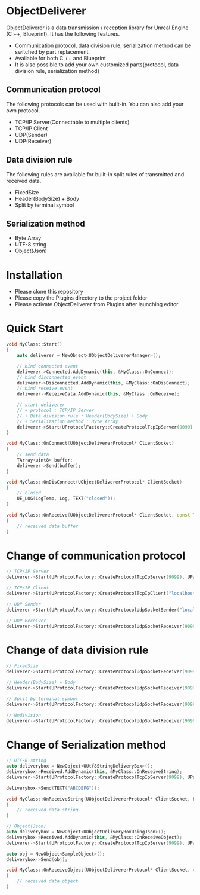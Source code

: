 # ObjectDeliverer
ObjectDeliverer is a data transmission / reception library for Unreal Engine (C ++, Blueprint).
It has the following features.

+ Communication protocol, data division rule, serialization method can be switched by part replacement.
+ Available for both C ++ and Blueprint
+ It is also possible to add your own customized parts(protocol, data division rule, serialization method)

## Communication protocol
The following protocols can be used with built-in.
You can also add your own protocol.
+ TCP/IP Server(Connectable to multiple clients)
+ TCP/IP Client
+ UDP(Sender)
+ UDP(Receiver)

## Data division rule
The following rules are available for built-in split rules of transmitted and received data.
+ FixedSize
+ Header(BodySize) + Body
+ Split by terminal symbol

## Serialization method
+ Byte Array
+ UTF-8 string
+ Object(Json)

# Installation
+ Please clone this repository
+ Please copy the Plugins directory to the project folder
+ Please activate ObjectDeliverer from Plugins after launching editor

# Quick Start

```cpp
void MyClass::Start()
{
    auto deliverer = NewObject<UObjectDelivererManager>();

    // bind connected event
    deliverer->Connected.AddDynamic(this, &MyClass::OnConnect);
    // bind disconnected event
    deliverer->Disconnected.AddDynamic(this, &MyClass::OnDisConnect);
    // bind receive event
    deliverer->ReceiveData.AddDynamic(this, &MyClass::OnReceive);

    // start deliverer
    // + protocol : TCP/IP Server
    // + Data division rule : Header(BodySize) + Body
    // + Serialization method : Byte Array
    deliverer->Start(UProtocolFactory::CreateProtocolTcpIpServer(9099), UPacketRuleFactory::CreatePacketRuleSizeBody());
}

void MyClass::OnConnect(UObjectDelivererProtocol* ClientSocket)
{
    // send data
    TArray<uint8> buffer;
    deliverer->Send(buffer);
}

void MyClass::OnDisConnect(UObjectDelivererProtocol* ClientSocket)
{
    // closed
    UE_LOG(LogTemp, Log, TEXT("closed"));
}

void MyClass::OnReceive(UObjectDelivererProtocol* ClientSocket, const TArray<uint8>& Buffer)
{
    // received data buffer
}
```

# Change of communication protocol

```cpp
// TCP/IP Server
deliverer->Start(UProtocolFactory::CreateProtocolTcpIpServer(9099), UPacketRuleFactory::CreatePacketRuleSizeBody());

// TCP/IP Client
deliverer->Start(UProtocolFactory::CreateProtocolTcpIpClient("localhost", 9099, true), UPacketRuleFactory::CreatePacketRuleSizeBody());

// UDP Sender
deliverer->Start(UProtocolFactory::CreateProtocolUdpSocketSender("localhost", 9099), UPacketRuleFactory::CreatePacketRuleSizeBody());

// UDP Receiver
deliverer->Start(UProtocolFactory::CreateProtocolUdpSocketReceiver(9099), UPacketRuleFactory::CreatePacketRuleSizeBody());
```


# Change of data division rule

```cpp
// FixedSize
deliverer->Start(UProtocolFactory::CreateProtocolUdpSocketReceiver(9099), UPacketRuleFactory::CreatePacketRuleFixedLength(1024));

// Header(BodySize) + Body
deliverer->Start(UProtocolFactory::CreateProtocolUdpSocketReceiver(9099), UPacketRuleFactory::CreatePacketRuleSizeBody(4, ECNBufferEndian::Big));

// Split by terminal symbol
deliverer->Start(UProtocolFactory::CreateProtocolUdpSocketReceiver(9099), UPacketRuleFactory::CreatePacketRuleTerminate({ TEXT('\r'), TEXT('\n') }));

// Nodivision
deliverer->Start(UProtocolFactory::CreateProtocolUdpSocketReceiver(9099), UPacketRuleFactory::CreatePacketRuleNodivision());
```

# Change of Serialization method
```cpp
// UTF-8 string
auto deliverybox = NewObject<UUtf8StringDeliveryBox>();
deliverybox->Received.AddDynamic(this, &MyClass::OnReceiveString);
deliverer->Start(UProtocolFactory::CreateProtocolTcpIpServer(9099), UPacketRuleFactory::CreatePacketRuleSizeBody(), deliverybox);

deliverybox->Send(TEXT("ABCDEFG"));

void MyClass::OnReceiveString(UObjectDelivererProtocol* ClientSocket, FString ReceivedString)
{
    // received data string
}
```

```cpp
// Object(Json)
auto deliverybox = NewObject<UObjectDeliveryBoxUsingJson>();
deliverybox->Received.AddDynamic(this, &MyClass::OnReceiveObject);
deliverer->Start(UProtocolFactory::CreateProtocolTcpIpServer(9099), UPacketRuleFactory::CreatePacketRuleSizeBody(), deliverybox);

auto obj = NewObject<SampleObject>();
deliverybox->Send(obj);

void MyClass::OnReceiveObject(UObjectDelivererProtocol* ClientSocket, const UObject* ReceivedObject)
{
	// received data object
}
```